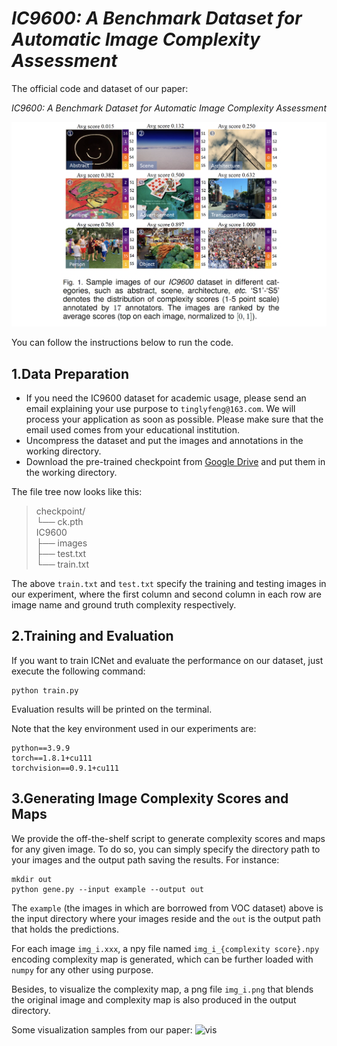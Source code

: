 # *IC9600: A Benchmark Dataset for Automatic Image Complexity Assessment*
The official code and dataset of our paper:

*IC9600: A Benchmark Dataset for Automatic Image Complexity Assessment*

 ![motivation](./figure/motivation.png)

You can follow the instructions below to run the code.

## 1.Data Preparation
- If you need the IC9600 dataset for academic usage, please send an email explaining your use purpose to `tinglyfeng@163.com`. We will process your application as soon as possible. Please make sure that the email used comes from your educational institution.
-  Uncompress the dataset and put the images and annotations in the working directory.
- Download the pre-trained checkpoint from [Google Drive](https://drive.google.com/drive/folders/1N3FSS91e7FkJWUKqT96y_zcsG9CRuIJw?usp=sharing) and put them in the working directory.
  
The file tree now looks like this:
> checkpoint/\
> └── ck.pth\
> IC9600\
> ├── images\
> ├── test.txt\
> └── train.txt

The above `train.txt` and `test.txt` specify the training and testing images in our experiment, where the first column and second column in each row are image name and ground truth complexity respectively.

## 2.Training and Evaluation
If you want to train ICNet and evaluate the performance on our dataset, just execute the following command:
```
python train.py 
```

Evaluation results will be printed on the terminal.

Note that the key environment used in our experiments are:
```
python==3.9.9
torch==1.8.1+cu111
torchvision==0.9.1+cu111
```


## 3.Generating Image Complexity Scores and Maps
 We provide the off-the-shelf script to generate complexity scores and maps for any given image. To do so, you can simply specify the directory path to your images and the output path saving the results. For instance:
 ```
mkdir out
python gene.py --input example --output out
```

The `example` (the images in which are borrowed from VOC dataset) above is the input directory where your images reside and the `out` is the output path that holds the predictions. 

For each image `img_i.xxx`, a npy file named `img_i_{complexity score}.npy` encoding complexity map is generated, which can be further loaded with `numpy` for any other using purpose.

Besides, to visualize the complexity map, a png file `img_i.png` that blends the original image and complexity map is also produced in the output directory.

Some visualization samples from our paper:
![vis](./figure/visualization.png)